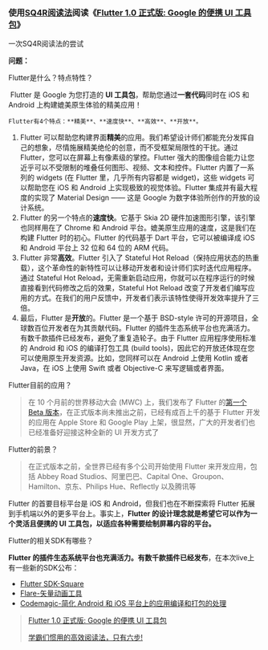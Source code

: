 ### 使用[SQ4R阅读法](https://mp.weixin.qq.com/s/dj1E7bbDW2cmPwPQJJuw8w)阅读《[Flutter 1.0 正式版: Google 的便携 UI 工具包](https://mp.weixin.qq.com/s/hCIN42OMmmc6HkOveegwWQ)》

一次SQ4R阅读法的尝试

**问题：**

Flutter是什么？特点特性？

​	Flutter 是 Google 为您打造的 **UI 工具包**，帮助您通过**一套代码**同时在 iOS 和 Android 上构建媲美原生体验的精美应用！

 	Flutter有4个特点：**精美**、**速度快**、**高效**、**开放**。
  1. Flutter 可以帮助您构建界面**精美**的应用。我们希望设计师们都能充分发挥自己的想象，尽情施展精美绝伦的创意，而不受框架局限性的干扰。通过 Flutter，您可以在屏幕上有像素级的掌控。Flutter 强大的图像组合能力让您近乎可以不受限制的堆叠任何图形、视频、文本和控件。Flutter 内置了一系列的 widgets (在 Flutter 里，几乎所有内容都是 widget)，这些 widgets 可以帮助您在 iOS 和 Android 上实现极致的视觉体验。Flutter 集成并有最大程度的实现了 Material Design —— 这是 Google 为数字体验所创作的开放的设计系统。
  2. Flutter 的另一个特点的**速度快**。它基于 Skia 2D 硬件加速图形引擎，该引擎也同样用在了 Chrome 和 Android 平台。媲美原生应用的速度，这是我们在构建 Flutter 时的初心。Flutter 的代码基于 Dart 平台，它可以被编译成 iOS 和 Android 平台上 32 位和 64 位的 ARM 代码。
  3. Flutter 非常**高效**。Flutter 引入了 Stateful Hot Reload（保持应用状态的热重载），这个革命性的新特性可以让移动开发者和设计师们实时迭代应用程序。通过 Stateful Hot Reload，无需重新启动应用，你就可以在程序运行的时候直接看到代码修改之后的效果，Stateful Hot Reload 改变了开发者们编写应用的方式。在我们的用户反馈中，开发者们表示该特性使得开发效率提升了三倍。
  4. 最后，Flutter 是**开放**的。Flutter 是一个基于 BSD-style 许可的开源项目，全球数百位开发者在为其贡献代码。Flutter 的插件生态系统平台也充满活力。有数千款插件已经发布，避免了重复造轮子。由于 Flutter 应用程序使用标准的 Android 和 iOS 的编译打包工具 (build tools)，因此它的开放还体现在您可以使用原生开发资源。比如，您同样可以在 Android 上使用 Kotlin 或者 Java，在 iOS 上使用 Swift 或者 Objective-C 来写逻辑或者界面。

Flutter目前的应用？

> 在 10 个月前的世界移动大会 (MWC) 上，我们发布了 Flutter 的[第一个 Beta 版本](http://mp.weixin.qq.com/s?__biz=MzAwODY4OTk2Mg==&mid=2652046552&idx=1&sn=ec4db0a0f43e5062a81745bd140b985f&chksm=808ca49db7fb2d8be6809ddb77f2ae43df6a436e3d7d797118fd5f8e49d7558ca55af02a7739&scene=21#wechat_redirect)，在正式版本尚未推出之前，已经有成百上千的基于 Flutter 开发的应用在 Apple Store 和 Google Play 上架，很显然，广大的开发者们也已经准备好迎接这种全新的 UI 开发方式了

Flutter的前景？

> 在正式版本之前，全世界已经有多个公司开始使用 Flutter 来开发应用，包括 Abbey Road Studios、阿里巴巴、Capital One、Groupon、Hamilton、京东、Philips Hue、Reflectly 以及腾讯等 

Flutter 的首要目标平台是 iOS 和 Android，但我们也在不断探索将 Flutter 拓展到手机端以外的更多平台上。事实上，**Flutter 的设计理念就是希望它可以作为一个灵活且便携的 UI 工具包，以适应各种需要绘制屏幕内容的平台。**

Flutter的相关SDK有哪些？

**Flutter 的插件生态系统平台也充满活力。有数千款插件已经发布**，在本次live上有一些新的SDK公布：

+ [Flutter SDK-Square](https://squareup.com/flutter)
+ [Flare-矢量动画工具](https://medium.com/2dimensions/flare-launch-d524067d34d8)
+ [Codemagic-简化 Android 和 iOS 平台上的应用编译和打包的处理](https://codemagic.io/)

 

 

 

 

> [Flutter 1.0 正式版: Google 的便携 UI 工具包](https://mp.weixin.qq.com/s/hCIN42OMmmc6HkOveegwWQ)
>
> [学霸们惯用的高效阅读法，只有六步!](https://mp.weixin.qq.com/s/dj1E7bbDW2cmPwPQJJuw8w)

